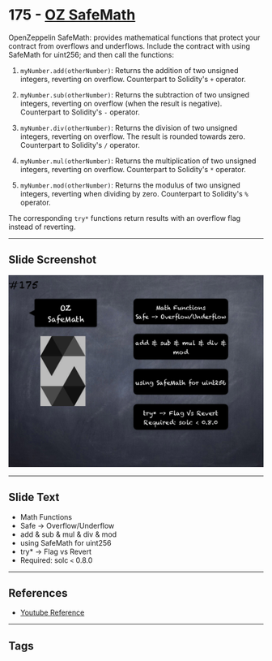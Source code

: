 # 175 - [OZ SafeMath](OZ%20SafeMath.md)
OpenZeppelin SafeMath: provides mathematical functions that protect your contract from overflows and underflows. Include the contract with using SafeMath for uint256; and then call the functions:

1.  `myNumber.add(otherNumber)`: Returns the addition of two unsigned integers, reverting on overflow. Counterpart to Solidity's `+` operator.
    
2.  `myNumber.sub(otherNumber)`: Returns the subtraction of two unsigned integers, reverting on overflow (when the result is negative). Counterpart to Solidity's `-` operator.
    
3.  `myNumber.div(otherNumber)`: Returns the division of two unsigned integers, reverting on overflow. The result is rounded towards zero. Counterpart to Solidity's `/` operator.
    
4.  `myNumber.mul(otherNumber)`: Returns the multiplication of two unsigned integers, reverting on overflow. Counterpart to Solidity's `*` operator.
    
5.  `myNumber.mod(otherNumber)`: Returns the modulus of two unsigned integers, reverting when dividing by zero. Counterpart to Solidity's `%` operator.

The corresponding `try*` functions return results with an overflow flag instead of reverting.
___
## Slide Screenshot
![175.png](../../images/3.Solidity%20201/175.png)
___
## Slide Text
- Math Functions
- Safe -> Overflow/Underflow
- add & sub & mul & div & mod
- using SafeMath for uint256
- try* -> Flag vs Revert
- Required: solc `<` 0.8.0
___
## References
- [Youtube Reference](https://youtu.be/L_9Fk6HRwpU?t=857)
___
## Tags
